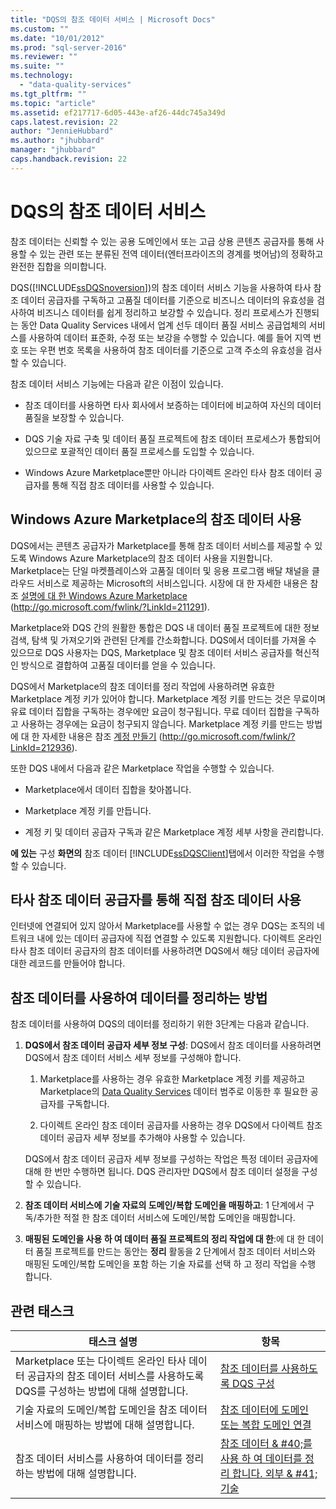 ```yaml
---
title: "DQS의 참조 데이터 서비스 | Microsoft Docs"
ms.custom: ""
ms.date: "10/01/2012"
ms.prod: "sql-server-2016"
ms.reviewer: ""
ms.suite: ""
ms.technology: 
  - "data-quality-services"
ms.tgt_pltfrm: ""
ms.topic: "article"
ms.assetid: ef217717-6d05-443e-af26-44dc745a349d
caps.latest.revision: 22
author: "JennieHubbard"
ms.author: "jhubbard"
manager: "jhubbard"
caps.handback.revision: 22
---
```

# DQS의 참조 데이터 서비스
  참조 데이터는 신뢰할 수 있는 공용 도메인에서 또는 고급 상용 콘텐츠 공급자를 통해 사용할 수 있는 관련 또는 분류된 전역 데이터(엔터프라이즈의 경계를 벗어남)의 정확하고 완전한 집합을 의미합니다.  
  
 DQS([!INCLUDE[ssDQSnoversion](../includes/ssdqsnoversion-md.md)])의 참조 데이터 서비스 기능을 사용하여 타사 참조 데이터 공급자를 구독하고 고품질 데이터를 기준으로 비즈니스 데이터의 유효성을 검사하여 비즈니스 데이터를 쉽게 정리하고 보강할 수 있습니다. 정리 프로세스가 진행되는 동안 Data Quality Services 내에서 업계 선두 데이터 품질 서비스 공급업체의 서비스를 사용하여 데이터 표준화, 수정 또는 보강을 수행할 수 있습니다. 예를 들어 지역 번호 또는 우편 번호 목록을 사용하여 참조 데이터를 기준으로 고객 주소의 유효성을 검사할 수 있습니다.  
  
 참조 데이터 서비스 기능에는 다음과 같은 이점이 있습니다.  
  
-   참조 데이터를 사용하면 타사 회사에서 보증하는 데이터에 비교하여 자신의 데이터 품질을 보장할 수 있습니다.  
  
-   DQS 기술 자료 구축 및 데이터 품질 프로젝트에 참조 데이터 프로세스가 통합되어 있으므로 포괄적인 데이터 품질 프로세스를 도입할 수 있습니다.  
  
-   Windows Azure Marketplace뿐만 아니라 다이렉트 온라인 타사 참조 데이터 공급자를 통해 직접 참조 데이터를 사용할 수 있습니다.  
  
##  <a name="Marketplace"></a> Windows Azure Marketplace의 참조 데이터 사용  
 DQS에서는 콘텐츠 공급자가 Marketplace를 통해 참조 데이터 서비스를 제공할 수 있도록 Windows Azure Marketplace의 참조 데이터 사용을 지원합니다. Marketplace는 단일 마켓플레이스와 고품질 데이터 및 응용 프로그램 배달 채널을 클라우드 서비스로 제공하는 Microsoft의 서비스입니다. 시장에 대 한 자세한 내용은 참조 [설명에 대 한 Windows Azure Marketplace](http://go.microsoft.com/fwlink/?LinkId=211291) (http://go.microsoft.com/fwlink/?LinkId=211291).  
  
 Marketplace와 DQS 간의 원활한 통합은 DQS 내 데이터 품질 프로젝트에 대한 정보 검색, 탐색 및 가져오기와 관련된 단계를 간소화합니다. DQS에서 데이터를 가져올 수 있으므로 DQS 사용자는 DQS, Marketplace 및 참조 데이터 서비스 공급자를 혁신적인 방식으로 결합하여 고품질 데이터를 얻을 수 있습니다.  
  
 DQS에서 Marketplace의 참조 데이터를 정리 작업에 사용하려면 유효한 Marketplace 계정 키가 있어야 합니다. Marketplace 계정 키를 만드는 것은 무료이며 유료 데이터 집합을 구독하는 경우에만 요금이 청구됩니다. 무료 데이터 집합을 구독하고 사용하는 경우에는 요금이 청구되지 않습니다. Marketplace 계정 키를 만드는 방법에 대 한 자세한 내용은 참조 [계정 만들기](http://go.microsoft.com/fwlink/?LinkId=212936) (http://go.microsoft.com/fwlink/?LinkId=212936).  
  
 또한 DQS 내에서 다음과 같은 Marketplace 작업을 수행할 수 있습니다.  
  
-   Marketplace에서 데이터 집합을 찾아봅니다.  
  
-   Marketplace 계정 키를 만듭니다.  
  
-   계정 키 및 데이터 공급자 구독과 같은 Marketplace 계정 세부 사항을 관리합니다.  
  
 **에 있는** 구성 **화면의** 참조 데이터 [!INCLUDE[ssDQSClient](../includes/ssdqsclient-md.md)]탭에서 이러한 작업을 수행할 수 있습니다.  
  
##  <a name="Direct"></a> 타사 참조 데이터 공급자를 통해 직접 참조 데이터 사용  
 인터넷에 연결되어 있지 않아서 Marketplace를 사용할 수 없는 경우 DQS는 조직의 네트워크 내에 있는 데이터 공급자에 직접 연결할 수 있도록 지원합니다. 다이렉트 온라인 타사 참조 데이터 공급자의 참조 데이터를 사용하려면 DQS에서 해당 데이터 공급자에 대한 레코드를 만들어야 합니다.  
  
##  <a name="HowToCleanse"></a> 참조 데이터를 사용하여 데이터를 정리하는 방법  
 참조 데이터를 사용하여 DQS의 데이터를 정리하기 위한 3단계는 다음과 같습니다.  
  
1.  **DQS에서 참조 데이터 공급자 세부 정보 구성**: DQS에서 참조 데이터를 사용하려면 DQS에서 참조 데이터 서비스 세부 정보를 구성해야 합니다.  
  
    1.  Marketplace를 사용하는 경우 유효한 Marketplace 계정 키를 제공하고 Marketplace의 [Data Quality Services](http://go.microsoft.com/fwlink/?LinkId=227587) 데이터 범주로 이동한 후 필요한 공급자를 구독합니다.  
  
    2.  다이렉트 온라인 참조 데이터 공급자를 사용하는 경우 DQS에서 다이렉트 참조 데이터 공급자 세부 정보를 추가해야 사용할 수 있습니다.  
  
     DQS에서 참조 데이터 공급자 세부 정보를 구성하는 작업은 특정 데이터 공급자에 대해 한 번만 수행하면 됩니다. DQS 관리자만 DQS에서 참조 데이터 설정을 구성할 수 있습니다.  
  
2.  **참조 데이터 서비스에 기술 자료의 도메인/복합 도메인을 매핑하고**: 1 단계에서 구독/추가한 적절 한 참조 데이터 서비스에 도메인/복합 도메인을 매핑합니다.  
  
3.  **매핑된 도메인을 사용 하 여 데이터 품질 프로젝트의 정리 작업에 대 한**:에 대 한 데이터 품질 프로젝트를 만드는 동안는 **정리** 활동을 2 단계에서 참조 데이터 서비스와 매핑된 도메인/복합 도메인을 포함 하는 기술 자료를 선택 하 고 정리 작업을 수행 합니다.  
  
## 관련 태스크  
  
|태스크 설명|항목|  
|----------------------|-----------|  
|Marketplace 또는 다이렉트 온라인 타사 데이터 공급자의 참조 데이터 서비스를 사용하도록 DQS를 구성하는 방법에 대해 설명합니다.|[참조 데이터를 사용하도록 DQS 구성](../data-quality-services/configure-dqs-to-use-reference-data.md)|  
|기술 자료의 도메인/복합 도메인을 참조 데이터 서비스에 매핑하는 방법에 대해 설명합니다.|[참조 데이터에 도메인 또는 복합 도메인 연결](../data-quality-services/attach-domain-or-composite-domain-to-reference-data.md)|  
|참조 데이터 서비스를 사용하여 데이터를 정리하는 방법에 대해 설명합니다.|[참조 데이터 & #40;를 사용 하 여 데이터를 정리 합니다. 외부 & #41; 기술](../data-quality-services/cleanse-data-using-reference-data-external-knowledge.md)|  
  
  
